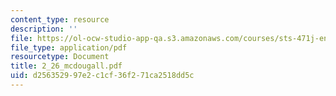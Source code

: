 ```yaml
---
content_type: resource
description: ''
file: https://ol-ocw-studio-app-qa.s3.amazonaws.com/courses/sts-471j-engineering-apollo-the-moon-project-as-a-complex-system-spring-2007/d256352997e2c1cf36f271ca2518dd5c_2_26_mcdougall.pdf
file_type: application/pdf
resourcetype: Document
title: 2_26_mcdougall.pdf
uid: d2563529-97e2-c1cf-36f2-71ca2518dd5c
---
```

